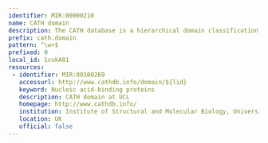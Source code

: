 ```yaml
---
identifier: MIR:00000210
name: CATH domain
description: The CATH database is a hierarchical domain classification of protein structures in the Protein Data Bank. Protein structures are classified using a combination of automated and manual procedures. There are four major levels in this hierarchy; Class (secondary structure classification, e.g. mostly alpha), Architecture (classification based on overall shape), Topology (fold family) and Homologous superfamily (protein domains which are thought to share a common ancestor). This colelction is concerned with CATH domains.
prefix: cath.domain
pattern: ^\w+$
prefixed: 0
local_id: 1cukA01
resources:
 - identifier: MIR:00100269
   accessurl: http://www.cathdb.info/domain/${lid}
   keyword: Nucleic acid-binding proteins
   description: CATH domain at UCL
   homepage: http://www.cathdb.info/
   institution: Institute of Structural and Molecular Biology, University College London
   location: UK
   official: false
---
```

